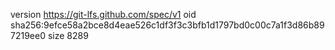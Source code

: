 version https://git-lfs.github.com/spec/v1
oid sha256:9efce58a2bce8d4eae526c1df3f3c3bfb1d1797bd0c00c7a1f3d86b897219ee0
size 8289
